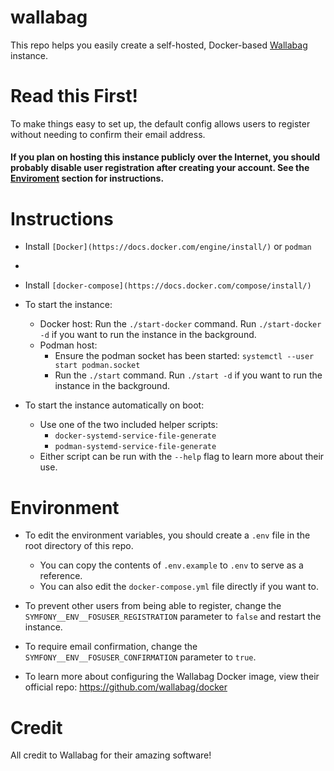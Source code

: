 # wallabag

This repo helps you easily create a self-hosted, Docker-based [Wallabag](https://www.wallabag.it/en) instance.


# Read this First!

To make things easy to set up, the default config allows users to register without needing to confirm their email address.

#### If you plan on hosting this instance publicly over the Internet, you should probably disable user registration after creating your account. See the [Enviroment](#environment) section for instructions.


# Instructions

- Install `[Docker](https://docs.docker.com/engine/install/)` or `podman`
- 
- Install `[docker-compose](https://docs.docker.com/compose/install/)`

- To start the instance:
  - Docker host: Run the `./start-docker` command. Run `./start-docker -d` if you want to run the instance in the background.
  - Podman host:
    - Ensure the podman socket has been started: `systemctl --user start podman.socket`
    - Run the `./start` command. Run `./start -d` if you want to run the instance in the background.

- To start the instance automatically on boot:
  - Use one of the two included helper scripts:
    - `docker-systemd-service-file-generate`
    - `podman-systemd-service-file-generate`
  - Either script can be run with the `--help` flag to learn more about their use.


# Environment

- To edit the environment variables, you should create a `.env` file in the root directory of this repo.
  - You can copy the contents of `.env.example` to `.env` to serve as a reference.
  - You can also edit the `docker-compose.yml` file directly if you want to.

- To prevent other users from being able to register, change the `SYMFONY__ENV__FOSUSER_REGISTRATION` parameter to `false` and restart the instance.

- To require email confirmation, change the `SYMFONY__ENV__FOSUSER_CONFIRMATION` parameter to `true`.

- To learn more about configuring the Wallabag Docker image, view their official repo: https://github.com/wallabag/docker 


# Credit

All credit to Wallabag for their amazing software!
